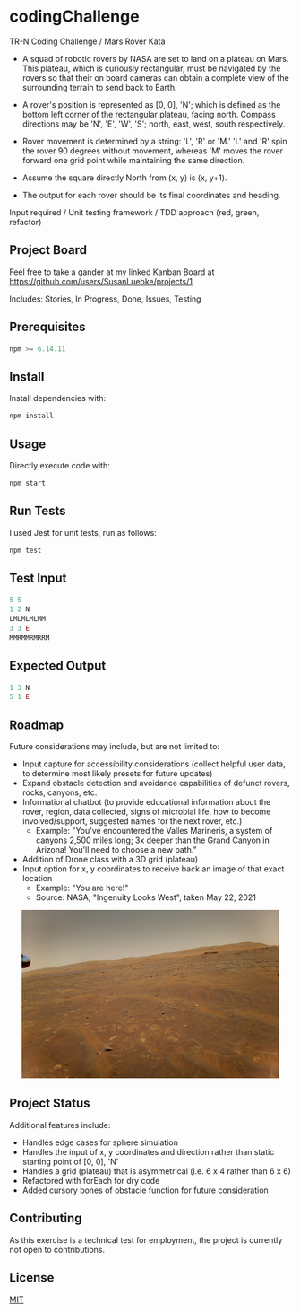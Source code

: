 # codingChallenge
TR-N Coding Challenge / Mars Rover Kata

- A squad of robotic rovers by NASA are set to land on a plateau on Mars. This plateau, which is curiously rectangular, must be navigated by the rovers so that their on board cameras can obtain a complete view of the surrounding terrain to send back to Earth. 

- A rover's position is represented as [0, 0], 'N'; which is defined as the bottom left corner of the rectangular plateau, facing north. Compass directions may be 'N', 'E', 'W', 'S'; north, east, west, south respectively.  

- Rover movement is determined by a string: 'L', 'R' or 'M.'
'L' and 'R' spin the rover 90 degrees without movement, whereas 'M' moves the rover forward one grid point while maintaining the same direction.

- Assume the square directly North from (x, y) is (x, y+1).

- The output for each rover should be its final coordinates and heading.

Input required / Unit testing framework / TDD approach (red, green, refactor)

## Project Board

Feel free to take a gander at my linked Kanban Board at https://github.com/users/SusanLuebke/projects/1

Includes: Stories, In Progress, Done, Issues, Testing

## Prerequisites

```javascript
npm >= 6.14.11
```

## Install
Install dependencies with:
```javascript
npm install
```

## Usage
Directly execute code with:
```javascript
npm start
```

## Run Tests
I used Jest for unit tests, run as follows:
```javascript
npm test
```

## Test Input

```javascript
5 5
1 2 N
LMLMLMLMM
3 3 E
MMRMMRMRRM
```

## Expected Output

```javascript
1 3 N
5 1 E
```

## Roadmap
Future considerations may include, but are not limited to:
- Input capture for accessibility considerations (collect helpful user data, to determine most likely presets for future updates)
- Expand obstacle detection and avoidance capabilities of defunct rovers, rocks, canyons, etc.
- Informational chatbot (to provide educational information about the rover, region, data collected, signs of microbial life, how to become involved/support, suggested names for the next rover, etc.)
    - Example: "You've encountered the Valles Marineris, a system of canyons 2,500 miles long; 3x deeper than the Grand Canyon in Arizona! You'll need to choose a new path."
- Addition of Drone class with a 3D grid (plateau)
- Input option for x, y coordinates to receive back an image of that exact location
    - Example: "You are here!"
    - Source: NASA, "Ingenuity Looks West", taken May 22, 2021

<p align="center">
  <img width="460" height="300" src="Documents\NASA_Ingenuity_Looks_West_PIA24600.png" alt="NASA Ingenuity Looks West">
</p>


## Project Status
Additional features include:
- Handles edge cases for sphere simulation
- Handles the input of x, y coordinates and direction rather than static starting point of [0, 0], 'N'
- Handles a grid (plateau) that is asymmetrical (i.e. 6 x 4 rather than 6 x 6)
- Refactored with forEach for dry code
- Added cursory bones of obstacle function for future consideration

## Contributing

As this exercise is a technical test for employment, the project is currently not open to contributions.

## License
[MIT](https://choosealicense.com/licenses/mit/)
